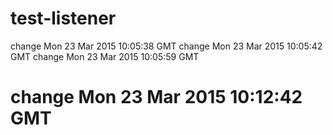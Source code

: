 # test-listener

change Mon 23 Mar 2015 10:05:38 GMT
change Mon 23 Mar 2015 10:05:42 GMT
change Mon 23 Mar 2015 10:05:59 GMT
# change Mon 23 Mar 2015 10:12:42 GMT
